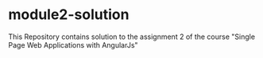 # module2-solution
This Repository contains solution to the assignment 2 of the course "Single Page Web Applications with AngularJs"
